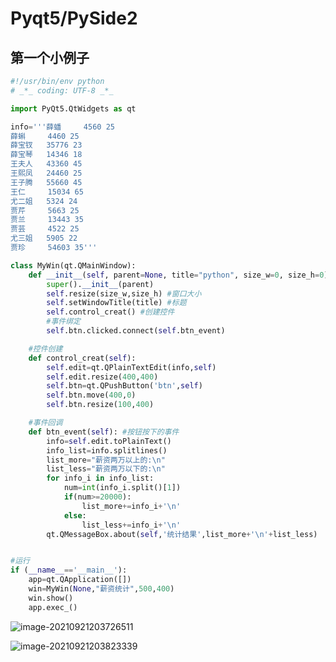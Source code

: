 # Pyqt5/PySide2

## 第一个小例子

```python
#!/usr/bin/env python
# _*_ coding: UTF-8 _*_

import PyQt5.QtWidgets as qt

info='''薛蟠     4560 25
薛蝌     4460 25
薛宝钗   35776 23
薛宝琴   14346 18
王夫人   43360 45
王熙凤   24460 25
王子腾   55660 45
王仁     15034 65
尤二姐   5324 24
贾芹     5663 25
贾兰     13443 35
贾芸     4522 25
尤三姐   5905 22
贾珍     54603 35'''

class MyWin(qt.QMainWindow):
    def __init__(self, parent=None, title="python", size_w=0, size_h=0) -> None:
        super().__init__(parent)
        self.resize(size_w,size_h) #窗口大小
        self.setWindowTitle(title) #标题
        self.control_creat() #创建控件
        #事件绑定
        self.btn.clicked.connect(self.btn_event)

    #控件创建
    def control_creat(self):    
        self.edit=qt.QPlainTextEdit(info,self)        
        self.edit.resize(400,400)
        self.btn=qt.QPushButton('btn',self)
        self.btn.move(400,0)
        self.btn.resize(100,400)

    #事件回调
    def btn_event(self): #按钮按下的事件
        info=self.edit.toPlainText()
        info_list=info.splitlines()
        list_more="薪资两万以上的:\n"
        list_less="薪资两万以下的:\n"
        for info_i in info_list:
            num=int(info_i.split()[1])    
            if(num>=20000):
                list_more+=info_i+'\n'
            else:
                list_less+=info_i+'\n'
        qt.QMessageBox.about(self,'统计结果',list_more+'\n'+list_less)


#运行
if (__name__=='__main__'):
    app=qt.QApplication([])
    win=MyWin(None,"薪资统计",500,400)
    win.show()
    app.exec_()

```

![image-20210921203726511](C:\Users\24116\AppData\Roaming\Typora\typora-user-images\image-20210921203726511.png)

![image-20210921203823339](C:\Users\24116\AppData\Roaming\Typora\typora-user-images\image-20210921203823339.png)

